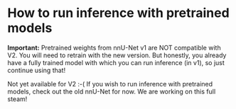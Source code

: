 # How to run inference with pretrained models
**Important:** Pretrained weights from nnU-Net v1 are NOT compatible with V2. You will need to retrain with the new 
version. But honestly, you already have a fully trained model with which you can run inference (in v1), so 
just continue using that!

Not yet available for V2 :-(
If you wish to run inference with pretrained models, check out the old nnU-Net for now. We are working on this full steam!
